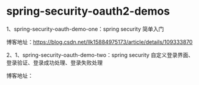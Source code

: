 # spring-security-oauth2-demos



1、spring-security-oauth-demo-one：spring security 简单入门

博客地址：https://blog.csdn.net/llk15884975173/article/details/109333870

2、1、spring-security-oauth-demo-two：spring security 自定义登录界面、登录验证、登录成功处理、登录失败处理

博客地址：
